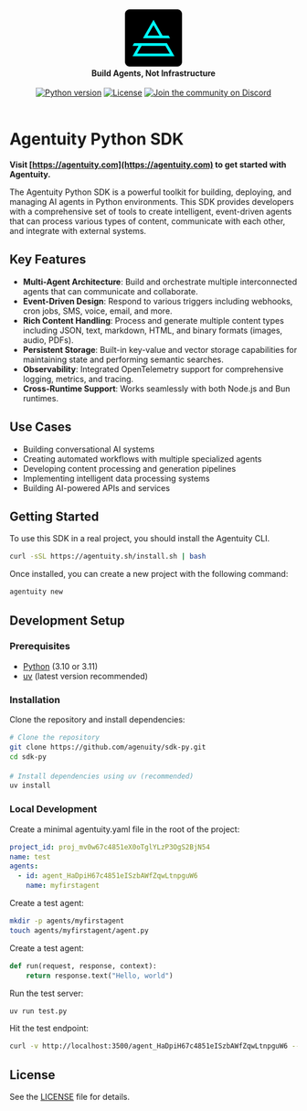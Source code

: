 <div align="center">
    <img src="https://raw.githubusercontent.com/agentuity/sdk-py/main/.github/Agentuity.png" alt="Agentuity" width="100"/> <br/>
    <strong>Build Agents, Not Infrastructure</strong> <br/>
<br />
<a href="https://pypi.org/project/agentuity/"><img alt="Python version" src="https://img.shields.io/pypi/v/agentuity"></a>
<a href="https://github.com/agentuity/sdk-py/blob/main/README.md"><img alt="License" src="https://badgen.now.sh/badge/license/Apache-2.0"></a>
<a href="https://discord.gg/vtn3hgUfuc"><img alt="Join the community on Discord" src="https://img.shields.io/discord/1332974865371758646.svg?style=flat"></a>
</div>
<br />

# Agentuity Python SDK


**Visit [https://agentuity.com](https://agentuity.com) to get started with Agentuity.**



The Agentuity Python SDK is a powerful toolkit for building, deploying, and managing AI agents in Python environments. This SDK provides developers with a comprehensive set of tools to create intelligent, event-driven agents that can process various types of content, communicate with each other, and integrate with external systems.

## Key Features

- **Multi-Agent Architecture**: Build and orchestrate multiple interconnected agents that can communicate and collaborate.
- **Event-Driven Design**: Respond to various triggers including webhooks, cron jobs, SMS, voice, email, and more.
- **Rich Content Handling**: Process and generate multiple content types including JSON, text, markdown, HTML, and binary formats (images, audio, PDFs).
- **Persistent Storage**: Built-in key-value and vector storage capabilities for maintaining state and performing semantic searches.
- **Observability**: Integrated OpenTelemetry support for comprehensive logging, metrics, and tracing.
- **Cross-Runtime Support**: Works seamlessly with both Node.js and Bun runtimes.

## Use Cases

- Building conversational AI systems
- Creating automated workflows with multiple specialized agents
- Developing content processing and generation pipelines
- Implementing intelligent data processing systems
- Building AI-powered APIs and services

## Getting Started

To use this SDK in a real project, you should install the Agentuity CLI.

```bash
curl -sSL https://agentuity.sh/install.sh | bash
```


Once installed, you can create a new project with the following command:

```bash
agentuity new
```


## Development Setup

### Prerequisites

- [Python](https://www.python.org/) (3.10 or 3.11)
- [uv](https://docs.astral.sh/uv/) (latest version recommended)


### Installation

Clone the repository and install dependencies:

```bash
# Clone the repository
git clone https://github.com/agenuity/sdk-py.git
cd sdk-py

# Install dependencies using uv (recommended)
uv install
```

### Local Development

Create a minimal agentuity.yaml file in the root of the project:

```yaml
project_id: proj_mv0w67c4851eX0oTglYLzP3OgS2BjN54
name: test
agents:
  - id: agent_HaDpiH67c4851eISzbAWfZqwLtnpguW6
    name: myfirstagent
```

Create a test agent:

```bash
mkdir -p agents/myfirstagent
touch agents/myfirstagent/agent.py
```

Create a test agent:

```python
def run(request, response, context):
    return response.text("Hello, world")
```

Run the test server:

```bash
uv run test.py
```

Hit the test endpoint:

```bash
curl -v http://localhost:3500/agent_HaDpiH67c4851eISzbAWfZqwLtnpguW6 --json '{"hello":"world"}'
```

## License

See the [LICENSE](LICENSE.md) file for details.
